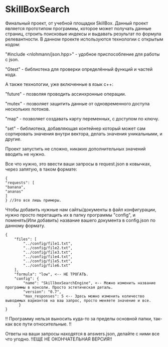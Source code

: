 # SkillBoxSearch
Финальный проект, от учебной площадки SkillBox.
Данный проект является прототипом программы, которое может получать данные страниц, строить поисковые индексы и выдавать результат по формула релевантности.
В данном проекте используются технологии с открытым кодом:

"#include <nlohmann/json.hpp>" - удобное приспособление для работы с json. 

"Gtest" - библиотека для проверки определённый функций и частей кода.

А также технологии, уже включенные в язык с++: 

"future" - позволяя проводить ассинхронные операции. 

"mutex" - позволяет защитить данные от одновременного доступа нескольких потоков.

"map" - позволяет создавать карту переменных, с доступом по ключу. 

"set" - библиотека, добавляющая контейнер который может сам сортировать значения внутри вектора, делать значения уникальными, и другие.

Проект запустить не сложно, никаких дополнительных значений вводить не нужно. 

Все что нужно, это ввести ваши запросы в request.json в ковычках, через запятую, в таком формате:

	{
  	"requests": [
    "banana",
    "ananas"
  	]
	} //Это все лишь примеры.

Чтобы добавить нужные нам сайты/документы в файл конфигурации, нужно просто перетащить их в папку программы "config", и поменять(Или добавить) название вашего документа в config.json по данному формату.

    {
    	"files": [
        	"../config/file1.txt",
        	"../config/file2.txt",
        	"../config/file3.txt",
        	"../config/file4.txt",
        	"../config/file5.txt",
        	"../config/file6.txt"
    	],
    	"formula": "low", <-- НЕ ТРОГАТЬ.
    	"config": {
        	"name": "SkillboxSearchEngine", <-- Можно изменить название программы в консоли. Просто эстетическая деталь.
        	"version": "0.7",
        	"max_responses": 5 <-- Здесь можно изменить количество выводимых вариантов на ваш запрос, просто меняете значение и все.
   		  }
    }


!! Программу нельзя выносить куда-то за пределы основной папки, так-как все пути относительные. !!

Ответы на ваши запросы находятся в answers.json, делайте с ними все что угодно.
!!ЕЩЕ НЕ ОКОНЧАТЕЛЬНАЯ ВЕРСИЯ!!
